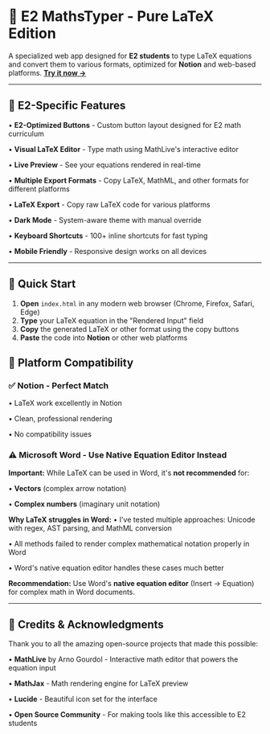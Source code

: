 # 📐 E2 MathsTyper - Pure LaTeX Edition

A specialized web app designed for **E2 students** to type LaTeX equations and convert them to various formats, optimized for **Notion** and web-based platforms. [**Try it now →**](index.html)

---

## 🎯 E2-Specific Features

• **E2-Optimized Buttons** - Custom button layout designed for E2 math curriculum

• **Visual LaTeX Editor** - Type math using MathLive's interactive editor

• **Live Preview** - See your equations rendered in real-time

• **Multiple Export Formats** - Copy LaTeX, MathML, and other formats for different platforms

• **LaTeX Export** - Copy raw LaTeX code for various platforms

• **Dark Mode** - System-aware theme with manual override

• **Keyboard Shortcuts** - 100+ inline shortcuts for fast typing

• **Mobile Friendly** - Responsive design works on all devices

---

## 🚀 Quick Start

1. **Open** `index.html` in any modern web browser (Chrome, Firefox, Safari, Edge)
2. **Type** your LaTeX equation in the "Rendered Input" field
3. **Copy** the generated LaTeX or other format using the copy buttons
4. **Paste** the code into **Notion** or other web platforms

## 📝 Platform Compatibility

### ✅ **Notion** - Perfect Match

• LaTeX work excellently in Notion

• Clean, professional rendering

• No compatibility issues

### ⚠️ **Microsoft Word** - Use Native Equation Editor Instead
**Important:** While LaTeX can be used in Word, it's **not recommended** for:

• **Vectors** (complex arrow notation)


• **Complex numbers** (imaginary unit notation)


**Why LaTeX struggles in Word:**
• I've tested multiple approaches: Unicode with regex, AST parsing, and MathML conversion

• All methods failed to render complex mathematical notation properly in Word

• Word's native equation editor handles these cases much better

**Recommendation:** Use Word's **native equation editor** (Insert → Equation) for complex math in Word documents.

---

## 🙏 Credits & Acknowledgments

Thank you to all the amazing open-source projects that made this possible:

• **MathLive** by Arno Gourdol - Interactive math editor that powers the equation input

• **MathJax** - Math rendering engine for LaTeX preview

• **Lucide** - Beautiful icon set for the interface

• **Open Source Community** - For making tools like this accessible to E2 students
